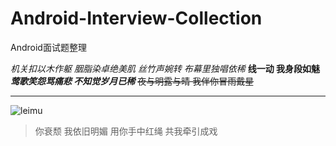 # Android-Interview-Collection
Android面试题整理

*机关扣以木作躯 胭脂染卓绝美肌*
_丝竹声婉转 布幕里独唱依稀_
**线一动 我身段如魅**
***莺歌笑怨骂痛悲 不知觉岁月已稀***
~~夜与明露与晴 我伴你冒雨戴星~~
****
![leimu](https://timgsa.baidu.com/timg?image&quality=80&size=b9999_10000&sec=1556126385&di=ee3110e4db76ef5e81a65fd515805c12&imgtype=jpg&er=1&src=http%3A%2F%2Fi0.hdslb.com%2Fbfs%2Farticle%2F968355315d2786b0191bb627eef125d3a0a86c63.jpg)

>你衰颓 我依旧明媚
>用你手中红绳 共我牵引成戏

